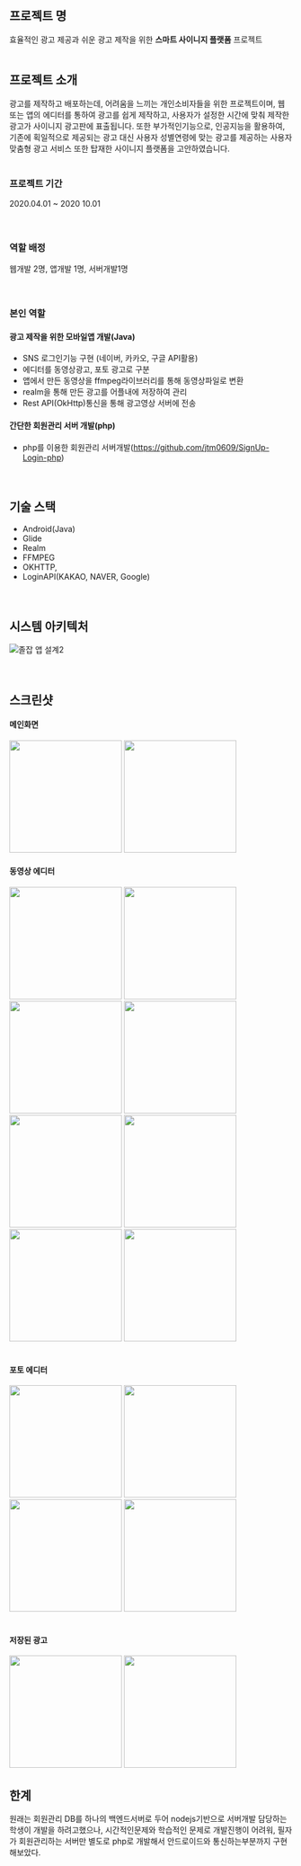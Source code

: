 ## 프로젝트 명

효율적인 광고 제공과 쉬운 광고 제작을 위한 **스마트 사이니지 플랫폼** 프로젝트 <br><br>

## 프로젝트 소개

광고를 제작하고 배포하는데, 어려움을 느끼는 개인소비자들을 위한 프로젝트이며, 웹 또는 앱의 에디터를 통하여 광고를 쉽게 제작하고, 사용자가 설정한 시간에 맞춰
제작한 광고가 사이니지 광고판에 표출됩니다. 또한 부가적인기능으로, 인공지능을 활용하여, 기존에 획일적으로 제공되는 광고 대신 사용자 성별연령에 맞는 광고를 제공하는 사용자 맞춤형 광고
서비스 또한 탑재한 사이니지 플랫폼을 고안하였습니다. <br><br>

### 프로젝트 기간
2020.04.01 ~ 2020 10.01<br><br><br>

### 역할 배정
웹개발 2명, 앱개발 1명, 서버개발1명<br><br><br>

### 본인 역할

#### 광고 제작을 위한 모바일앱 개발(Java)
* SNS 로그인기능 구현 (네이버, 카카오, 구글 API활용)
* 에디터를 동영상광고, 포토 광고로 구분
* 앱에서 만든 동영상을 ffmpeg라이브러리를 통해 동영상파일로 변환
* realm을 통해 만든 광고를 어플내에 저장하여 관리
* Rest API(OkHttp)통신을 통해 광고영상 서버에 전송<br>

#### 간단한 회원관리 서버 개발(php)
* php를 이용한 회원관리 서버개발(https://github.com/jtm0609/SignUp-Login-php)<br><br><br>
  

## 기술 스택
* Android(Java) 
* Glide
* Realm
* FFMPEG
* OKHTTP,
* LoginAPI(KAKAO, NAVER, Google)<br><br><br>

## 시스템 아키텍처
![졸잡 앱 설계2](https://user-images.githubusercontent.com/48284360/98843107-da83ee00-248d-11eb-8887-89430c2e1e22.png)<br><br><br>



## 스크린샷
#### 메인화면
<div>
<img width="200" src="https://user-images.githubusercontent.com/48284360/99533562-73b08880-29e9-11eb-8bb7-b2eb8607f185.jpg">   
<img width="200" src="https://user-images.githubusercontent.com/48284360/96737377-935b8d80-13f8-11eb-9be8-577fcd625c2c.jpg"> <br>
  </div>
  
#### 동영상 에디터

  <div>
<img width="200" src="https://user-images.githubusercontent.com/48284360/99533583-7ca15a00-29e9-11eb-8070-1e1340d78bb9.jpg">
<img width="200" src="https://user-images.githubusercontent.com/48284360/99533596-7f9c4a80-29e9-11eb-8257-cfdcfb10dab5.jpg">
<img width="200" src="https://user-images.githubusercontent.com/48284360/99533603-80cd7780-29e9-11eb-8b8a-924d9a722b27.jpg">
<img width="200" src="https://user-images.githubusercontent.com/48284360/99533606-81fea480-29e9-11eb-9f9a-b426bac01036.jpg">
<img width="200" src="https://user-images.githubusercontent.com/48284360/99533613-832fd180-29e9-11eb-9751-be64c3a412fd.jpg">
<img width="200" src="https://user-images.githubusercontent.com/48284360/99533615-83c86800-29e9-11eb-8478-f4e38ba889c9.jpg">
<img width="200" src="https://user-images.githubusercontent.com/48284360/99533618-84f99500-29e9-11eb-9b84-0ec0ad12cb53.jpg">
<img width="200" src="https://user-images.githubusercontent.com/48284360/99533625-875bef00-29e9-11eb-95ac-af499a866ec4.jpg">

</div>
<br>

#### 포토 에디터
<div>
  <img width="200" src="https://user-images.githubusercontent.com/48284360/99534786-4fee4200-29eb-11eb-8b30-bcea0d785131.jpg">
<img width="200" src="https://user-images.githubusercontent.com/48284360/99534789-511f6f00-29eb-11eb-9f54-d68b240d9514.jpg">
<img width="200" src="https://user-images.githubusercontent.com/48284360/99534791-51b80580-29eb-11eb-9148-037d1758a64c.jpg">
  <img width="200" src="https://user-images.githubusercontent.com/48284360/99534795-52509c00-29eb-11eb-9d75-7bd6a99c8232.jpg">
  </div>
  <br>
  
  #### 저장된 광고
  <div>
  <img width="200" src="https://user-images.githubusercontent.com/48284360/99534873-70b69780-29eb-11eb-9c64-ee53faea8837.jpg">
<img width="200" src="https://user-images.githubusercontent.com/48284360/99534876-70b69780-29eb-11eb-9d1b-7fa7d3a99649.jpg">
  </div>

## 한계
원래는 회원관리 DB를 하나의 백엔드서버로 두어 nodejs기반으로 서버개발 담당하는 학생이 개발을 하려고했으나, 시간적인문제와 학습적인 문제로 개발진행이 어려워, 필자가 회원관리하는 서버만 별도로 php로 개발해서 안드로이드와 통신하는부분까지 구현해보았다.
